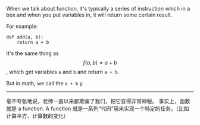 When we talk about function, it's typically a series of instruction which in a box and when you put variables in, it will return some certain result.

For example:
```
def add(a, b):
    return a + b
```

It's the same thing as $$f(a, b) = a + b$$ , which get variables `a` and `b` and return `a + b`.

But in math, we call the `a + b` y.
___

毫不夸张地说，老师一直以来都欺骗了我们，把它变得非常神秘。
事实上，函数就是 a function.
A function 就是一系列“代码”用来实现一个特定的任务。（比如计算平方、计算数的变化）
